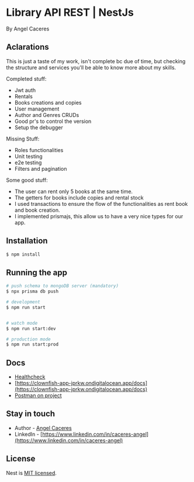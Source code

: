 # Library API REST | NestJs

By Angel Caceres

## Aclarations

This is just a taste of my work, isn't complete bc due of time, but checking the structure and services you'll be able to know more about my skills.

Completed stuff:

- Jwt auth
- Rentals
- Books creations and copies
- User management
- Author and Genres CRUDs
- Good pr's to control the version
- Setup the debugger

Missing Stuff:

- Roles functionalities
- Unit testing
- e2e testing
- Filters and pagination

Some good stuff:

- The user can rent only 5 books at the same time.
- The getters for books include copies and rental stock
- I used transactions to ensure the flow of the functionalities as rent book and book creation.
- I implemented prismajs, this allow us to have a very nice types for our app.

## Installation

```bash
$ npm install
```

## Running the app

```bash
# push schema to mongoDB server (mandatory)
$ npx prisma db push

# development
$ npm run start


# watch mode
$ npm run start:dev

# production mode
$ npm run start:prod
```

## Docs

- [Healthcheck](https://clownfish-app-jprkw.ondigitalocean.app)
- [https://clownfish-app-jprkw.ondigitalocean.app/docs](https://clownfish-app-jprkw.ondigitalocean.app/docs)
- [Postman on project](https://github.com/caceres97/ito-library-api/blob/main/ITO-Library.postman_collection.json)

## Stay in touch

- Author - [Angel Caceres](https://github.com/caceres97)
- LinkedIn - [https://www.linkedin.com/in/caceres-angel](https://www.linkedin.com/in/caceres-angel)

## License

Nest is [MIT licensed](LICENSE).
